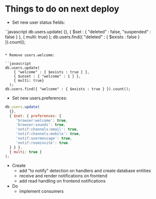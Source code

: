# Things to do on next deploy

* Set new user status fields:

``javascript
db.users.update(
    {},
    { $set : { "deleted" : false, "suspended" : false } },
    { multi: true}
  );
db.users.find({ "deleted" : { $exists : false } }).count();
```

* Remove users.welcome:

``javascript
db.users.update(
    { "welcome" : { $exists : true } },
    { $unset : { "welcome" : 1 } },
    { multi: true}
  );
db.users.find({ "welcome" : { $exists : true } }).count();
```

* Set new users.preferences:

```javascript
db.users.update(
  {},
  { $set: { preferences: {
     'browser:welcome': true,
     'browser:sounds': true,
     'notif:channels:email': true,
     'notif:channels:mobile': true,
     'notif:usermessage': true,
     'notif:roominvite': true
  } } },
  { multi: true }
);
```

* Create
  - add "to notify" detection on handlers and create database entities
  - receive and render notifications on frontend
  - add read handling on frontend notifications
* Do
  - implement consumers

